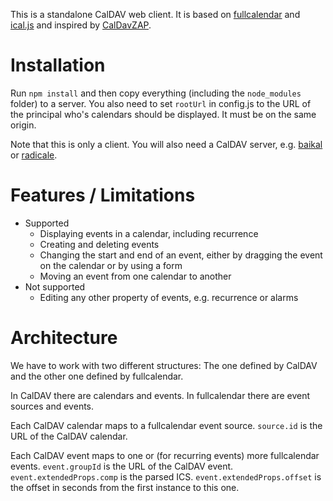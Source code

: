 This is a standalone CalDAV web client. It is based on [fullcalendar][0] and
[ical.js][1] and inspired by [CalDavZAP][2].

# Installation

Run `npm install` and then copy everything (including the `node_modules`
folder) to a server. You also need to set `rootUrl` in config.js to the URL of
the principal who's calendars should be displayed. It must be on the same
origin.

Note that this is only a client. You will also need a CalDAV server, e.g.
[baikal][3] or [radicale][4].

# Features / Limitations

-	Supported
	-	Displaying events in a calendar, including recurrence
	-	Creating and deleting events
	-	Changing the start and end of an event, either by dragging the event on the
		calendar or by using a form
	-	Moving an event from one calendar to another
-	Not supported
	-	Editing any other property of events, e.g. recurrence or alarms

# Architecture

We have to work with two different structures: The one defined by CalDAV and
the other one defined by fullcalendar.

In CalDAV there are calendars and events. In fullcalendar there are event
sources and events.

Each CalDAV calendar maps to a fullcalendar event source. `source.id` is the
URL of the CalDAV calendar.

Each CalDAV event maps to one or (for recurring events) more fullcalendar
events. `event.groupId` is the URL of the CalDAV event.
`event.extendedProps.comp` is the parsed ICS. `event.extendedProps.offset` is
the offset in seconds from the first instance to this one.

[0]: https://fullcalendar.io/
[1]: https://github.com/mozilla-comm/ical.js
[2]: https://inf-it.com/open-source/clients/caldavzap/
[3]: https://sabre.io/baikal/
[4]: https://radicale.org/
